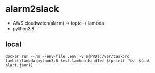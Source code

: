# alarm2slack

- AWS cloudwatch(alarm) -> topic -> lambda
- python3.8

## local

```
docker run --rm --env-file .env -v ${PWD}:/var/task:ro lambci/lambda:python3.8 test.lambda_handler $(printf '%s' $(cat alart.json))
```


